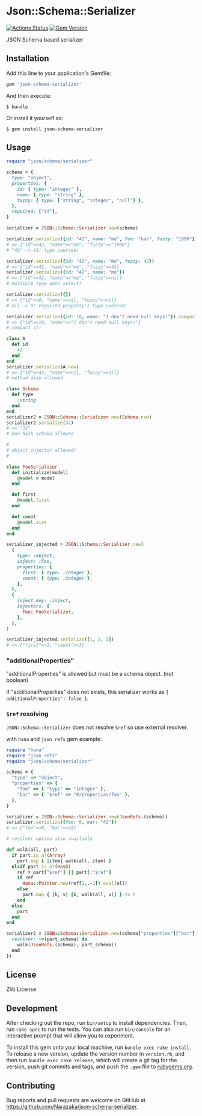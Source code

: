 # Json::Schema::Serializer

[![Actions Status](https://github.com/Narazaka/json-schema-serializer/workflows/Ruby/badge.svg)](https://github.com/Narazaka/json-schema-serializer/actions)
[![Gem Version](https://badge.fury.io/rb/json-schema-serializer.svg)](https://badge.fury.io/rb/json-schema-serializer)

JSON Schema based serializer

## Installation

Add this line to your application's Gemfile:

```ruby
gem 'json-schema-serializer'
```

And then execute:

    $ bundle

Or install it yourself as:

    $ gem install json-schema-serializer

## Usage

```ruby
require "json/schema/serializer"

schema = {
  type: "object",
  properties: {
    id: { type: "integer" },
    name: { type: "string" },
    fuzzy: { type: ["string", "integer", "null"] },
  },
  required: ["id"],
}

serializer = JSON::Schema::Serializer.new(schema)

serializer.serialize({id: "42", name: "me", foo: "bar", fuzzy: "1000"})
# => {"id"=>42, "name"=>"me", "fuzzy"=>"1000"}
# "42" -> 42! type coerced!

serializer.serialize({id: "42", name: "me", fuzzy: 42})
# => {"id"=>42, "name"=>"me", "fuzzy"=>42}
serializer.serialize({id: "42", name: "me"})
# => {"id"=>42, "name"=>"me", "fuzzy"=>nil}
# multiple type auto select!

serializer.serialize({})
# => {"id"=>0, "name"=>nil, "fuzzy"=>nil}
# nil -> 0! required property's type coerced!

serializer.serialize({id: 10, name: "I don't need null keys!"}).compact
# => {"id"=>10, "name"=>"I don't need null keys!"}
# compact it!

class A
  def id
    42
  end
end
serializer.serialize(A.new)
# => {"id"=>42, "name"=>nil, "fuzzy"=>nil}
# method also allowed

class Schema
  def type
    :string
  end
end
serializer2 = JSON::Schema::Serializer.new(Schema.new)
serializer2.serialize(32)
# => "32"
# non-hash schema allowed

#
# object injector allowed!
#

class FooSerializer
  def initialize(model)
    @model = model
  end

  def first
    @model.first
  end

  def count
    @model.size
  end
end

serializer_injected = JSON::Schema::Serializer.new(
  {
    type: :object,
    inject: :Foo,
    properties: {
      first: { type: :integer },
      count: { type: :integer },
    },
  },
  {
    inject_key: :inject,
    injectors: {
      Foo: FooSerializer,
    },
  },
)

serializer_injected.serialize([1, 2, 3])
# => {"first"=>1, "count"=>3}
```

### "additionalProperties"

"additionalProperties" is allowed but must be a schema object. (not boolean)

If "additionalProperties" does not exists, this serializer works as `{ additionalProperties": false }`.

### `$ref` resolving

`JSON::Schema::Serializer` does not resolve `$ref` so use external resolver.

with `hana` and `json_refs` gem example:

```ruby
require "hana"
require "json_refs"
require "json/schema/serializer"

schema = {
  "type" => "object",
  "properties" => {
    "foo" => { "type" => "integer" },
    "bar" => { "$ref" => "#/properties/foo" },
  },
}

serializer = JSON::Schema::Serializer.new(JsonRefs.(schema))
serializer.serialize({foo: 0, bar: "42"})
# => {"foo"=>0, "bar"=>42}

# resolver option also available

def walk(all, part)
  if part.is_a?(Array)
    part.map { |item| walk(all, item) }
  elsif part.is_a?(Hash)
    ref = part["$ref"] || part[:"$ref"]
    if ref
      Hana::Pointer.new(ref[1..-1]).eval(all)
    else
      part.map { |k, v| [k, walk(all, v)] }.to_h
    end
  else
    part
  end
end

serializer2 = JSON::Schema::Serializer.new(schema["properties"]["bar"], {
  resolver: ->(part_schema) do
    walk(JsonRefs.(schema), part_schema))
  end
})
```

## License

Zlib License

## Development

After checking out the repo, run `bin/setup` to install dependencies. Then, run `rake spec` to run the tests. You can also run `bin/console` for an interactive prompt that will allow you to experiment.

To install this gem onto your local machine, run `bundle exec rake install`. To release a new version, update the version number in `version.rb`, and then run `bundle exec rake release`, which will create a git tag for the version, push git commits and tags, and push the `.gem` file to [rubygems.org](https://rubygems.org).

## Contributing

Bug reports and pull requests are welcome on GitHub at https://github.com/Narazaka/json-schema-serializer.
